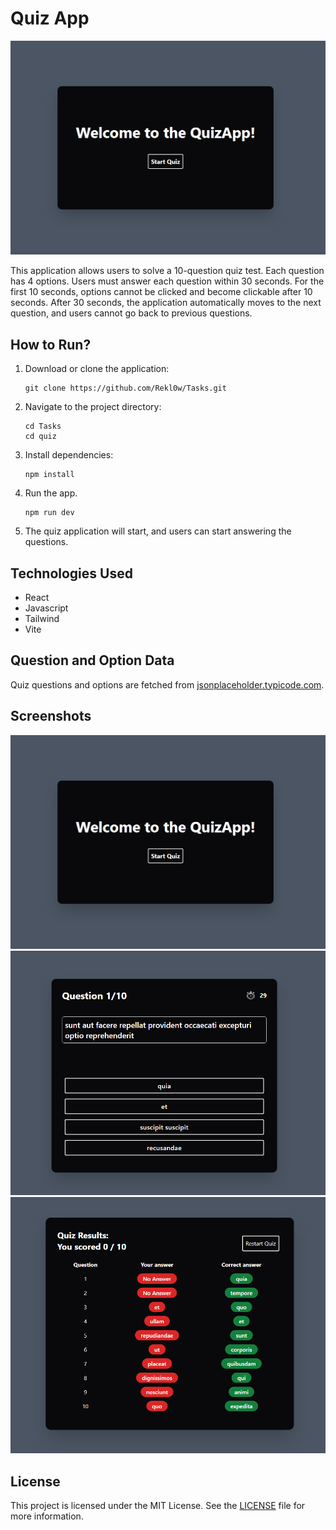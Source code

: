 # Quiz App

![Quiz App Screenshot](./img/home.png)

This application allows users to solve a 10-question quiz test. Each question has 4 options. Users must answer each question within 30 seconds. For the first 10 seconds, options cannot be clicked and become clickable after 10 seconds. After 30 seconds, the application automatically moves to the next question, and users cannot go back to previous questions.

## How to Run?

1. Download or clone the application:

    ```
    git clone https://github.com/Rekl0w/Tasks.git
    ```

2. Navigate to the project directory:

    ```
    cd Tasks
    cd quiz
    ```

3. Install dependencies:

    ```
    npm install
    ```

4. Run the app.

    ```
    npm run dev
    ```

5. The quiz application will start, and users can start answering the questions.

## Technologies Used

- React
- Javascript
- Tailwind
- Vite

## Question and Option Data

Quiz questions and options are fetched from [jsonplaceholder.typicode.com](https://jsonplaceholder.typicode.com/posts).

## Screenshots

![Quiz App Screenshot](./img/home.png)
![Quiz App Screenshot2](./img/q1disabled.png)
![Quiz App Screenshot3](./img/result.png)

## License

This project is licensed under the MIT License. See the [LICENSE](LICENSE) file for more information.
